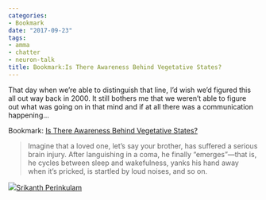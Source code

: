 ```yaml
---
categories:
- Bookmark
date: "2017-09-23"
tags:
- amma
- chatter
- neuron-talk
title: Bookmark:Is There Awareness Behind Vegetative States?
---
```


That day when we’re able to distinguish that line, I’d wish we’d figured this all out way back in 2000. It still bothers me that we weren’t able to figure out what was going on in that mind and if at all there was a communication happening...

Bookmark: [Is There Awareness Behind Vegetative States?](http://m.nautil.us/issue/47/consciousness/is-there-awareness-behind-vegetative-states?utm_source=appnews&utm_medium=ios&utm_campaign=prev)

> Imagine that a loved one, let’s say your brother, has suffered a serious brain injury. After languishing in a coma, he finally “emerges”—that is, he cycles between sleep and wakefulness, yanks his hand away when it’s pricked, is startled by loud noises, and so on.

![](images/cropped-cropped-SP01-550afdebv1_site_icon.png)[Srikanth Perinkulam](https://srikanthperinkulam.com)
